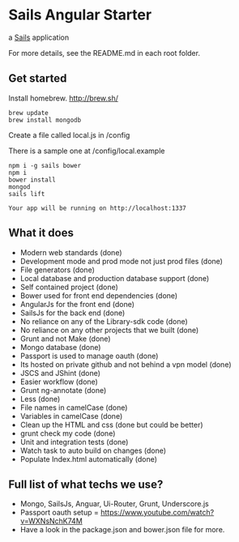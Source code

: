 # Sails Angular Starter

a [Sails](http://sailsjs.org) application

For more details, see the README.md in each root folder.

## Get started

Install homebrew. http://brew.sh/
```
brew update
brew install mongodb
```
Create a file called local.js in /config

There is a sample one at /config/local.example

```
npm i -g sails bower
npm i
bower install
mongod
sails lift

Your app will be running on http://localhost:1337
```

## What it does

- Modern web standards (done)
- Development mode and prod mode not just prod files (done)
- File generators (done)
- Local database and production database support (done)
- Self contained project (done)
- Bower used for front end dependencies (done)
- AngularJs for the front end (done)
- SailsJs for the back end (done)
- No reliance on any of the Library-sdk code (done)
- No reliance on any other projects that we built (done)
- Grunt and not Make (done)
- Mongo database (done)
- Passport is used to manage oauth (done)
- Its hosted on private github and not behind a vpn model (done)
- JSCS and JShint (done)
- Easier workflow (done)
- Grunt ng-annotate (done)
- Less (done)
- File names in camelCase (done)
- Variables in camelCase (done)
- Clean up the HTML and css (done but could be better)
- grunt check my code (done)
- Unit and integration tests (done)
- Watch task to auto build on changes (done)
- Populate Index.html automatically (done)

## Full list of what techs we use?

- Mongo, SailsJs, Anguar, Ui-Router, Grunt, Underscore.js
- Passport oauth setup = https://www.youtube.com/watch?v=WXNsNchK74M
- Have a look in the package.json and bower.json file for more.
